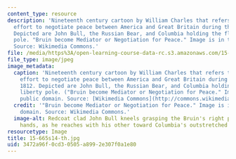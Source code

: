 ```yaml
---
content_type: resource
description: 'Nineteenth century cartoon by William Charles that refers to Russia''s
  effort to negotiate peace between America and Great Britain during the War of 1812.
  Depicted are John Bull, the Russian Bear, and Columbia holding the flag and liberty
  pole. "Bruin become Mediator or Negotiation for Peace." Image is in the public domain.
  Source: Wikimedia Commons.'
file: /media/https%3A/open-learning-course-data-rc.s3.amazonaws.com/15-665-power-and-negotiation-spring-2014/3472a96f0cd30505a8992e307f0a1e80_15-665s14-th.jpg
file_type: image/jpeg
image_metadata:
  caption: 'Nineteenth century cartoon by William Charles that refers to Russia''s
    effort to negotiate peace between America and Great Britain during the War of
    1812. Depicted are John Bull, the Russian Bear, and Columbia holding a flag and
    liberty pole. ("Bruin become Mediator or Negotiation for Peace." Image is in the
    public domain. Source: [Wikimedia Commons](http://commons.wikimedia.org/wiki/File:Bruin_become_Mediator_or_Negotiation_for_Peace.jpg).)'
  credit: '"Bruin become Mediator or Negotiation for Peace." Image is in the public
    domain. Source: Wikimedia Commons.'
  image-alt: Redcoat clad John Bull kneels grasping the Bruin's right paw with both
    hands, as he reaches with his other toward Columbia's outstretched hand.
resourcetype: Image
title: 15-665s14-th.jpg
uid: 3472a96f-0cd3-0505-a899-2e307f0a1e80
---
```


